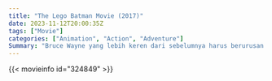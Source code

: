 ```yaml
---
title: "The Lego Batman Movie (2017)"
date: 2023-11-12T20:00:35Z
tags: ["Movie"]
categories: ["Animation", "Action", "Adventure"]
Summary: "Bruce Wayne yang lebih keren dari sebelumnya harus berurusan dengan tersangka biasa saat mereka berencana untuk memerintah Kota Gotham, sambil mengetahui bahwa dia secara tidak sengaja telah mengadopsi seorang remaja yatim piatu yang ingin menjadi sahabat karibnya."
---
```


<mux-player stream-type="on-demand"
src="https://kp3d-my.sharepoint.com/personal/ryoo_kp3d_onmicrosoft_com/_layouts/15/download.aspx?share=EZFAiP3xFnRFqytSOn35XgABwZtmyjRJ3tG0cOPeWGJmkg" prefer-playback="mse" controls>

</mux-player>


{{< movieinfo id="324849" >}}

<script src="https://cdn.jsdelivr.net/npm/@mux/mux-player"></script>

 <script type="application/ld+json ">
{
"@context": "https://schema.org/",
"@type": "VideoObject",
"name": "The Lego Batman Movie",
"contentUrl": "https://stream.mux.com/tbmvlrfsWfQHAyFCp82dDZGioRdMwa2zxUEATa61Oc4.m3u8",
"thumbnailUrl": "https://www.themoviedb.org/t/p/original/yFWd9F1BHNowmRFqM4W4Rp906ob.jpg?width=314&fit_mode=preserve&time=25",
"uploadDate": "2023-11-12T20:00:35Z",
}

</script>